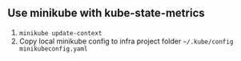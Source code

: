 
## Use minikube with kube-state-metrics

1. `minikube update-context`
2. Copy local minikube config to infra project folder  `~/.kube/config minikubeconfig.yaml`
